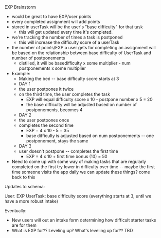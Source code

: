 EXP Brainstorm

- would be great to have EXP/user points
- every completed assignment will add points
- stored in userTask will be the user's "base difficulty" for that task
	- this will get updated every time it's completed.
- we're tracking the number of times a task is postponed
	- this will increase the difficulty score of a userTask
- the number of points/EXP a user gets for completing an assignment will be based on the relationship between base difficulty of UserTask and number of postponements
	- distilled, it will be basedifficulty x some multiplier - num postponements x some multiplier
- Example:
	- Making the bed -- base difficulty score starts at 3
	- DAY 1
	- the user postpones it twice
	- on the third time, the user completes the task
		- EXP will equal difficulty score x 10 - postpone number x 5 = 20
		- the base difficulty will be adjusted based on number of postponements, becomes 4
	- DAY 2
	- the user postpones once
	- completes the second time
		- EXP = 4 x 10 - 5 = 35
		- base difficulty is adjusted based on num postponements -- one postponement, stays the same
	- DAY 3
	- user doesn't postpone -- completes the first time
		- EXP = 4 x 10 + first time bonus (10) = 50
- Need to come up with some way of making tasks that are regularly completed on the first try lower in difficulty over time -- maybe the first time someone visits the app daily we can update these things? come back to this

Updates to schema:

User:
	EXP
UserTask:
	base difficulty score (everything starts at 3, until we have a more robust intake)

Eventually:
- New users will out an intake form determining how difficult starter tasks are for them
- What is EXP for?? Leveling up? What's leveling up for?? TBD